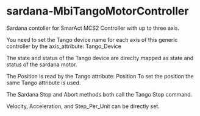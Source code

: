 # sardana-MbiTangoMotorController
Sardana contoller for SmarAct MCS2 Controller with up to three axis.

You need to set the Tango device name for each axis of this generic controller by the axis_attribute: Tango_Device

The state and status of the Tango device are direclty mapped as state and status of the sardana motor.

The Position is read by the Tango attribute: Position
To set the position the same Tango attribute is used.

The Sardana Stop and Abort methods both call the Tango Stop command.

Velocity, Acceleration, and Step_Per_Unit can be directly set.
